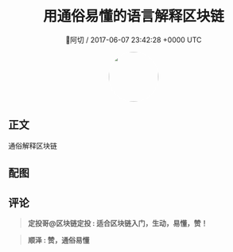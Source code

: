<h1 align="center">用通俗易懂的语言解释区块链</h1>
<p align="center">
    <a>🐳阿切 / 2017-06-07 23:42:28 &#43;0000 UTC</a>
</p>

<div align="center">
    <img src="https://images.zsxq.com/FqMnpX_872UYs-DQqkFhVpxlcY5s?e=1590940799&amp;token=kIxbL07-8jAj8w1n4s9zv64FuZZNEATmlU_Vm6zD:WbuwgAqBxyFQTo-P6Cux3rDCsLc=" width="100" height="100" style="border:1px solid;border-radius:50%; color:#ffffff"/>
</div>

## 正文

<div>

通俗解释区块链
</div>

## 配图
<div class="image" align="center">

</div>

## 评论

<div align="left">
<div>

<blockquote >
<span> <strong>定投哥@区块链定投 : 适合区块链入门，生动，易懂，赞！ </strong></span>
</blockquote>

<blockquote >
<span> <strong>顺泽 : 赞，通俗易懂 </strong></span>
</blockquote>

</div>
</div>